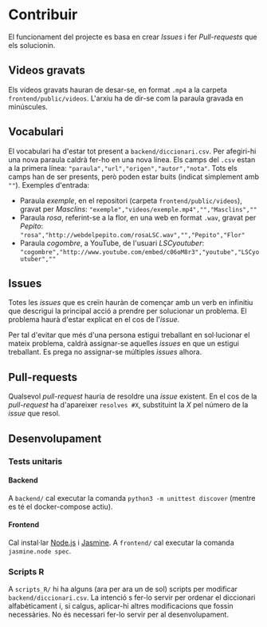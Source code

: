 # Contribuir
El funcionament del projecte es basa en crear *Issues* i fer *Pull-requests* que els solucionin.

## Videos gravats
Els vídeos gravats hauran de desar-se, en format `.mp4` a la carpeta `frontend/public/videos`. L'arxiu ha de dir-se com la paraula gravada en minúscules.

## Vocabulari
El vocabulari ha d'estar tot present a `backend/diccionari.csv`. Per afegiri-hi una nova paraula caldrà fer-ho en una nova línea. Els camps del `.csv` estan a la primera línea: `"paraula","url","origen","autor","nota"`. Tots els camps han de ser presents, però poden estar buits (indicat simplement amb `""`).
Exemples d'entrada:
* Paraula *exemple*, en el repositori (carpeta `frontend/public/videos`), gravat per *Masclins*:
`"exemple","videos/exemple.mp4","","Masclins",""`
* Paraula *rosa*, referint-se a la flor, en una web en format `.wav`, gravat per *Pepito*:
`"rosa","http://webdelpepito.com/rosaLSC.wav","","Pepito","Flor"`
* Paraula *cogombre*, a YouTube, de l'usuari *LSCyoutuber*:
`"cogombre","http://www.youtube.com/embed/c06oM8r3","youtube","LSCyoutuber",""`

## Issues
Totes les *issues* que es creïn hauràn de començar amb un verb en infinitiu que descrigui la principal acció a prendre per solucionar un problema. El problema haurà d'estar explicat en el cos de l'*issue*.

Per tal d'evitar que més d'una persona estigui treballant en sol·lucionar el mateix problema, caldrà assignar-se aquelles *issues* en que un estigui treballant. Es prega no assignar-se múltiples *issues* alhora.

## Pull-requests
Qualsevol *pull-request* hauria de resoldre una *issue* existent. En el cos de la *pull-request* ha d'apareixer `resolves #X`, substituint la *X* pel número de la *issue* que resol.

## Desenvolupament

### Tests unitaris
#### Backend
A `backend/` cal executar la comanda `python3 -m unittest discover` (mentre es té el docker-compose actiu).

#### Frontend
Cal instal·lar [Node.js](https://www.digitalocean.com/community/tutorials/how-to-install-node-js-on-ubuntu-16-04) i [Jasmine](https://www.npmjs.com/package/jasmine).
A `frontend/` cal executar la comanda `jasmine.node spec`.

### Scripts R
A `scripts_R/` hi ha alguns (ara per ara un de sol) scripts per modificar `backend/diccionari.csv`. La intenció s fer-lo servir per ordenar el diccionari alfabèticament i, si calgus, aplicar-hi altres modificacions que fossin necessàries.
No és necessari fer-lo servir per al desenvolupament.
